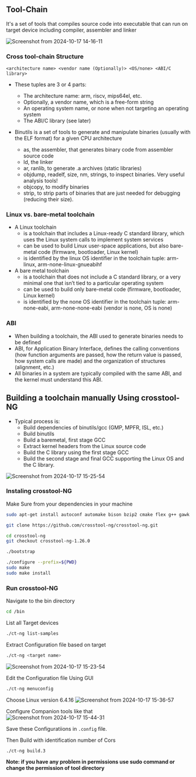 ## Tool-Chain
It's a set of tools that compiles source code into executable that can run on target device including compiler, assembler and linker

![Screenshot from 2024-10-17 14-16-11](https://github.com/user-attachments/assets/e970838e-55a3-469c-b563-c7d103574180)

### Cross tool-chain Structure
`<architecture name> <vendor name (Optionally)> <OS/none> <ABI/C library>`

* These tuples are 3 or 4 parts:
  * The architecture name: arm, riscv, mips64el, etc.
  * Optionally, a vendor name, which is a free-form string
  * An operating system name, or none when not targeting an operating system
  * The ABI/C library (see later)

* Binutils is a set of tools to generate and manipulate binaries (usually with the ELF format) for a given CPU architecture
  * as, the assembler, that generates binary code from assembler source code
  * ld, the linker
  * ar, ranlib, to generate .a archives (static libraries)
  * objdump, readelf, size, nm, strings, to inspect binaries. Very useful analysis tools!
  * objcopy, to modify binaries
  * strip, to strip parts of binaries that are just needed for debugging (reducing their size).

### Linux vs. bare-metal toolchain
* A Linux toolchain
  * is a toolchain that includes a Linux-ready C standard library, which uses the Linux system calls to implement system services
  * can be used to build Linux user-space applications, but also bare-metal code (firmware, bootloader, Linux kernel)
  * is identified by the linux OS identifier in the toolchain tuple: arm-linux, arm-none-linux-gnueabihf
* A bare metal toolchain
  * is a toolchain that does not include a C standard library, or a very minimal one that isn’t tied to a particular operating system
  * can be used to build only bare-metal code (firmware, bootloader, Linux kernel)
  * is identified by the none OS identifier in the toolchain tuple: arm-none-eabi, arm-none-none-eabi (vendor is none, OS is none)

### ABI
* When building a toolchain, the ABI used to generate binaries needs to be defined
* ABI, for Application Binary Interface, defines the calling conventions (how function arguments are passed, how the return value is passed, how system calls are made) and the organization of structures (alignment, etc.)
* All binaries in a system are typically compiled with the same ABI, and the kernel must understand this ABI.

## Building a toolchain manually Using crosstool-NG
* Typical process is:
  * Build dependencies of binutils/gcc (GMP, MPFR, ISL, etc.)
  * Build binutils
  * Build a baremetal, first stage GCC
  * Extract kernel headers from the Linux source code
  * Build the C library using the first stage GCC
  * Build the second stage and final GCC supporting the Linux OS and the C library.

![Screenshot from 2024-10-17 15-25-54](https://github.com/user-attachments/assets/80756e83-7356-4a0d-bbd6-7c6a7eb0debf)


### Instaling crosstool-NG
Make Sure from your dependencies in your machine 
```sh
sudo apt-get install autoconf automake bison bzip2 cmake flex g++ gawk gcc gettext git gperf help2man libncurses5-dev libstdc++6 libtool libtool-bin make patch python3-dev rsync texinfo unzip wget xz-utils
```
```sh
git clone https://github.com/crosstool-ng/crosstool-ng.git
```
```sh
cd crosstool-ng
git checkout crosstool-ng-1.26.0
```
```sh
./bootstrap
```
```sh
./configure --prefix=${PWD}
sudo make
sudo make install
```

### Run crosstool-NG
Navigate to the bin directory
```sh
cd /bin
```

List all Target devices
```sh
./ct-ng list-samples
```

Extract Configuration file based on target
```sh
./ct-ng <target name>
```
![Screenshot from 2024-10-17 15-23-54](https://github.com/user-attachments/assets/893d3b57-d90b-497a-8d35-5ecc94d669a5)

Edit the Configuration file Using GUI
```sh
./ct-ng menuconfig
```
Choose Linux version 6.4.16
![Screenshot from 2024-10-17 15-36-57](https://github.com/user-attachments/assets/73d95e0c-691d-4bf6-abb1-b82f294b5422)

Configure Companion tools like that
![Screenshot from 2024-10-17 15-44-31](https://github.com/user-attachments/assets/c7f81fb1-d1ef-4ba2-86b1-5ef7356867ae)


Save these Configuratiions in `.config` file.

Then Build with identification number of Cors
```sh
./ct-ng build.3
```
**Note: if you have any problem in permissions use sudo command or change the permission of tool directory**



